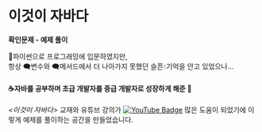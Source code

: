 # 이것이 자바다
**확인문제 - 예제 풀이**

🐍파이썬으로 프로그래밍에 입문하였지만,<br>
항상 🗨️변수와 🗨️메서드에서 더 나아가지 못했던 슬픈💧기억을 안고 있었으나...<br>
#### ☕자바를 공부하며 초급 개발자를 중급 개발자로 성장하게 해준 💪<br>
*<이것이 자바다>* 교재와 유튜브 강의가
[![YouTube Badge](https://img.shields.io/youtube/channel/subscribers/UC_x5XG1OV2P6uZZ5FSM9Ttw?style=social)]([YOUR-YOUTUBE-CHANNEL-URL](https://youtube.com/playlist?list=PLVsNizTWUw7EmX1Y-7tB2EmsK6nu6Q10q&si=1Y2xgyWtHTlM6Kod)https://youtube.com/playlist?list=PLVsNizTWUw7EmX1Y-7tB2EmsK6nu6Q10q&si=1Y2xgyWtHTlM6Kod)
많은 도움이 되었기에 이렇게 예제를 풀이하는 공간을 만들었습니다.
